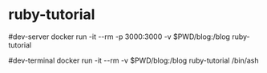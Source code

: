 # ruby-tutorial

#dev-server
docker run -it --rm -p 3000:3000 -v $PWD/blog:/blog ruby-tutorial

#dev-terminal
docker run -it --rm -v $PWD/blog:/blog ruby-tutorial /bin/ash